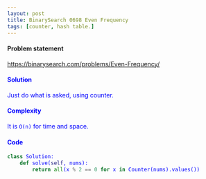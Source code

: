 ```yaml
---
layout: post
title: BinarySearch 0698 Even Frequency
tags: [counter, hash table.]
---
```


#### Problem statement

<a href="https://binarysearch.com/problems/Even-Frequency/"> <font color = blue>https://binarysearch.com/problems/Even-Frequency/

#### Solution
Just do what is asked, using counter.

#### Complexity
It is `O(n)` for time and space.

#### Code
```python
class Solution:
    def solve(self, nums):
        return all(x % 2 == 0 for x in Counter(nums).values())
```
